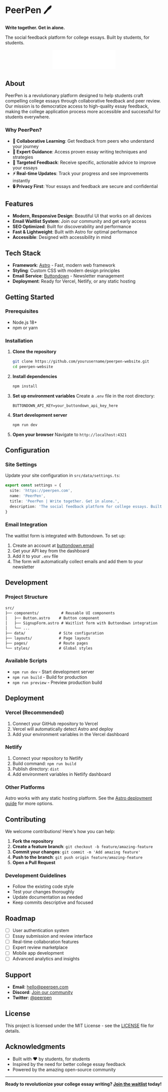 # PeerPen 🖊️

**Write together. Get in alone.**

The social feedback platform for college essays. Built by students, for students.

<p align="center">
  <img src="public/logo_light.png" alt="PeerPen Logo" width="200">
</p>

## About

PeerPen is a revolutionary platform designed to help students craft compelling college essays through collaborative feedback and peer review. Our mission is to democratize access to high-quality essay feedback, making the college application process more accessible and successful for students everywhere.

### Why PeerPen?

- **🤝 Collaborative Learning**: Get feedback from peers who understand your journey
- **📝 Expert Guidance**: Access proven essay writing techniques and strategies
- **🎯 Targeted Feedback**: Receive specific, actionable advice to improve your essays
- **⚡ Real-time Updates**: Track your progress and see improvements instantly
- **🔒 Privacy First**: Your essays and feedback are secure and confidential

## Features

- **Modern, Responsive Design**: Beautiful UI that works on all devices
- **Email Waitlist System**: Join our community and get early access
- **SEO Optimized**: Built for discoverability and performance
- **Fast & Lightweight**: Built with Astro for optimal performance
- **Accessible**: Designed with accessibility in mind

## Tech Stack

- **Framework**: [Astro](https://astro.build/) - Fast, modern web framework
- **Styling**: Custom CSS with modern design principles
- **Email Service**: [Buttondown](https://buttondown.email/) - Newsletter management
- **Deployment**: Ready for Vercel, Netlify, or any static hosting

## Getting Started

### Prerequisites

- Node.js 18+ 
- npm or yarn

### Installation

1. **Clone the repository**
   ```bash
   git clone https://github.com/yourusername/peerpen-website.git
   cd peerpen-website
   ```

2. **Install dependencies**
   ```bash
   npm install
   ```

3. **Set up environment variables**
   Create a `.env` file in the root directory:
   ```env
   BUTTONDOWN_API_KEY=your_buttondown_api_key_here
   ```

4. **Start development server**
   ```bash
   npm run dev
   ```

5. **Open your browser**
   Navigate to `http://localhost:4321`

## Configuration

### Site Settings

Update your site configuration in `src/data/settings.ts`:

```typescript
export const settings = {
  site: 'https://peerpen.com',
  name: 'PeerPen',
  title: 'PeerPen | Write together. Get in alone.',
  description: 'The social feedback platform for college essays. Built by students, for students.',
}
```

### Email Integration

The waitlist form is integrated with Buttondown. To set up:

1. Create an account at [buttondown.email](https://buttondown.email)
2. Get your API key from the dashboard
3. Add it to your `.env` file
4. The form will automatically collect emails and add them to your newsletter

## Development

### Project Structure

```
src/
├── components/          # Reusable UI components
│   ├── Button.astro    # Button component
│   ├── SignupForm.astro # Waitlist form with Buttondown integration
│   └── ...
├── data/               # Site configuration
├── layouts/            # Page layouts
├── pages/              # Route pages
└── styles/             # Global styles
```

### Available Scripts

- `npm run dev` - Start development server
- `npm run build` - Build for production
- `npm run preview` - Preview production build

## Deployment

### Vercel (Recommended)

1. Connect your GitHub repository to Vercel
2. Vercel will automatically detect Astro and deploy
3. Add your environment variables in the Vercel dashboard

### Netlify

1. Connect your repository to Netlify
2. Build command: `npm run build`
3. Publish directory: `dist`
4. Add environment variables in Netlify dashboard

### Other Platforms

Astro works with any static hosting platform. See the [Astro deployment guide](https://docs.astro.build/en/guides/deploy/) for more options.

## Contributing

We welcome contributions! Here's how you can help:

1. **Fork the repository**
2. **Create a feature branch**: `git checkout -b feature/amazing-feature`
3. **Commit your changes**: `git commit -m 'Add amazing feature'`
4. **Push to the branch**: `git push origin feature/amazing-feature`
5. **Open a Pull Request**

### Development Guidelines

- Follow the existing code style
- Test your changes thoroughly
- Update documentation as needed
- Keep commits descriptive and focused

## Roadmap

- [ ] User authentication system
- [ ] Essay submission and review interface
- [ ] Real-time collaboration features
- [ ] Expert review marketplace
- [ ] Mobile app development
- [ ] Advanced analytics and insights

## Support

- **Email**: hello@peerpen.com
- **Discord**: [Join our community](https://discord.gg/peerpen)
- **Twitter**: [@peerpen](https://twitter.com/peerpen)

## License

This project is licensed under the MIT License - see the [LICENSE](LICENSE) file for details.

## Acknowledgments

- Built with ❤️ by students, for students
- Inspired by the need for better college essay feedback
- Powered by the amazing open-source community

---

**Ready to revolutionize your college essay writing? [Join the waitlist](https://peerpen.com) today!**
